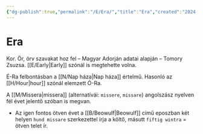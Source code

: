 ```yaml
---
{"dg-publish":true,"permalink":"/E/Era/","title":"Era","created":"2024-04-25T17:09","updated":"2024-04-27T00:05"}
---
```



# Era

Kor. Ör, örv szavakat hoz fel – Magyar Adorján adatai alapján – Tomory Zsuzsa. [[E/Early\|Early]] szónál is megtehette volna.  

É-Ra felbontásban a [[N/Nap háza\|Nap háza]] értelmű. Hasonló az [[H/Hour\|hour]] szónál elemzett Ó-Ra.  

A [[M/Missera\|missera]] (alternatívái: `missere`, `missare`) angolszász nyelven fél évet jelentő szóban is megvan.  
- Az igen fontos ötven évet a [[B/Beowulf\|Beowulf]] című eposzban két helyen `hund missare` szerkezettel írja a költő, másutt `fiftig wintra` = ötven telet ír.
